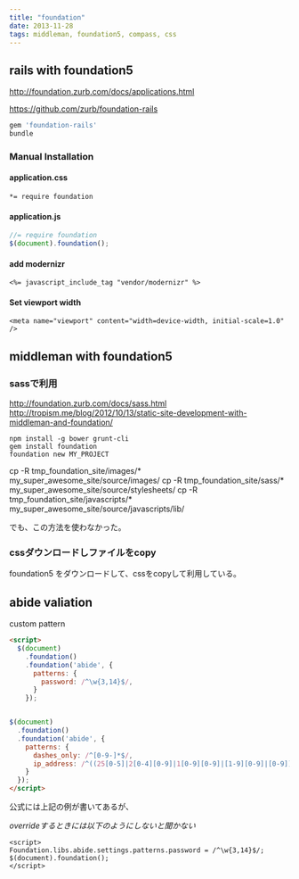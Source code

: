 ```yaml
---
title: "foundation"
date: 2013-11-28
tags: middleman, foundation5, compass, css
---
```



## rails with foundation5

<http://foundation.zurb.com/docs/applications.html>

<https://github.com/zurb/foundation-rails>



``` ruby
gem 'foundation-rails'
bundle
```

### Manual Installation

#### application.css

```
*= require foundation
```

#### application.js

``` js
//= require foundation
$(document).foundation();
```

#### add modernizr

`<%= javascript_include_tag "vendor/modernizr" %>`

#### Set viewport width

`<meta name="viewport" content="width=device-width, initial-scale=1.0" />`



## middleman with foundation5

### sassで利用

<http://foundation.zurb.com/docs/sass.html>
<http://tropism.me/blog/2012/10/13/static-site-development-with-middleman-and-foundation/>

```
npm install -g bower grunt-cli
gem install foundation
foundation new MY_PROJECT
```

cp -R tmp_foundation_site/images/* my_super_awesome_site/source/images/
cp -R tmp_foundation_site/sass/* my_super_awesome_site/source/stylesheets/
cp -R tmp_foundation_site/javascripts/* my_super_awesome_site/source/javascripts/lib/

でも、この方法を使わなかった。

### cssダウンロードしファイルをcopy

foundation5 をダウンロードして、cssをcopyして利用している。

## abide valiation

custom pattern

``` html
<script>
  $(document)
    .foundation()
    .foundation('abide', {
      patterns: {
        password: /^\w{3,14}$/,
      }
    });


$(document)
  .foundation()
  .foundation('abide', {
    patterns: {
      dashes_only: /^[0-9-]*$/,
      ip_address: /^((25[0-5]|2[0-4][0-9]|1[0-9][0-9]|[1-9][0-9]|[0-9])\.){3}(25[0-5]|2[0-4][0-9]|1[0-9][0-9]|[1-9][0-9]|[0-9])$/
    }
  });
</script>
```

公式には上記の例が書いてあるが、

*overrideするときには以下のようにしないと聞かない*

```
<script>
Foundation.libs.abide.settings.patterns.password = /^\w{3,14}$/;
$(document).foundation();
</script>
```